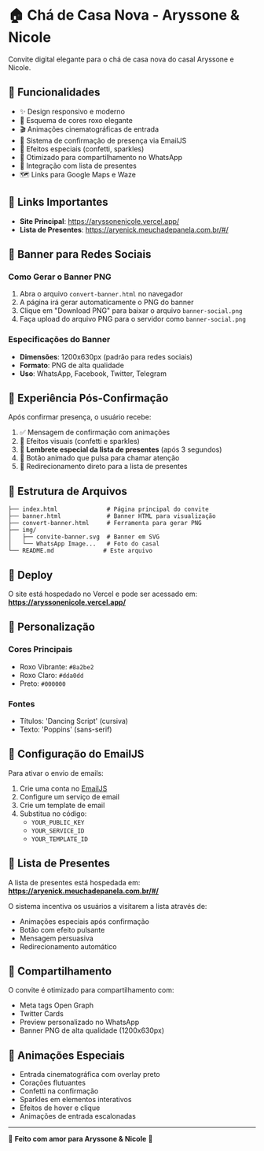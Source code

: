 # 🏠 Chá de Casa Nova - Aryssone & Nicole

Convite digital elegante para o chá de casa nova do casal Aryssone e Nicole.

## 🌟 Funcionalidades

- ✨ Design responsivo e moderno
- 💜 Esquema de cores roxo elegante
- 🎬 Animações cinematográficas de entrada
- 📧 Sistema de confirmação de presença via EmailJS
- 🎉 Efeitos especiais (confetti, sparkles)
- 📱 Otimizado para compartilhamento no WhatsApp
- 🎁 Integração com lista de presentes
- 🗺️ Links para Google Maps e Waze

## 🔗 Links Importantes

- **Site Principal**: https://aryssonenicole.vercel.app/
- **Lista de Presentes**: https://aryenick.meuchadepanela.com.br/#/

## 📱 Banner para Redes Sociais

### Como Gerar o Banner PNG

1. Abra o arquivo `convert-banner.html` no navegador
2. A página irá gerar automaticamente o PNG do banner
3. Clique em "Download PNG" para baixar o arquivo `banner-social.png`
4. Faça upload do arquivo PNG para o servidor como `banner-social.png`

### Especificações do Banner

- **Dimensões**: 1200x630px (padrão para redes sociais)
- **Formato**: PNG de alta qualidade
- **Uso**: WhatsApp, Facebook, Twitter, Telegram

## 🎯 Experiência Pós-Confirmação

Após confirmar presença, o usuário recebe:

1. ✅ Mensagem de confirmação com animações
2. 🎉 Efeitos visuais (confetti e sparkles)
3. 🎁 **Lembrete especial da lista de presentes** (após 3 segundos)
4. 💜 Botão animado que pulsa para chamar atenção
5. 🔗 Redirecionamento direto para a lista de presentes

## 📁 Estrutura de Arquivos

```
├── index.html              # Página principal do convite
├── banner.html             # Banner HTML para visualização
├── convert-banner.html     # Ferramenta para gerar PNG
├── img/
│   ├── convite-banner.svg  # Banner em SVG
│   └── WhatsApp Image...   # Foto do casal
└── README.md              # Este arquivo
```

## 🚀 Deploy

O site está hospedado no Vercel e pode ser acessado em:
**https://aryssonenicole.vercel.app/**

## 🎨 Personalização

### Cores Principais
- Roxo Vibrante: `#8a2be2`
- Roxo Claro: `#dda0dd`
- Preto: `#000000`

### Fontes
- Títulos: 'Dancing Script' (cursiva)
- Texto: 'Poppins' (sans-serif)

## 📧 Configuração do EmailJS

Para ativar o envio de emails:

1. Crie uma conta no [EmailJS](https://www.emailjs.com/)
2. Configure um serviço de email
3. Crie um template de email
4. Substitua no código:
   - `YOUR_PUBLIC_KEY`
   - `YOUR_SERVICE_ID`
   - `YOUR_TEMPLATE_ID`

## 🎁 Lista de Presentes

A lista de presentes está hospedada em:
**https://aryenick.meuchadepanela.com.br/#/**

O sistema incentiva os usuários a visitarem a lista através de:
- Animações especiais após confirmação
- Botão com efeito pulsante
- Mensagem persuasiva
- Redirecionamento automático

## 📱 Compartilhamento

O convite é otimizado para compartilhamento com:
- Meta tags Open Graph
- Twitter Cards
- Preview personalizado no WhatsApp
- Banner PNG de alta qualidade (1200x630px)

## 🎉 Animações Especiais

- Entrada cinematográfica com overlay preto
- Corações flutuantes
- Confetti na confirmação
- Sparkles em elementos interativos
- Efeitos de hover e clique
- Animações de entrada escalonadas

---

💜 **Feito com amor para Aryssone & Nicole** 💜 